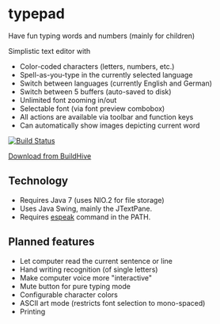 typepad
=======

Have fun typing words and numbers (mainly for children)

Simplistic text editor with
- Color-coded characters (letters, numbers, etc.)
- Spell-as-you-type in the currently selected language
- Switch between languages (currently English and German)
- Switch between 5 buffers (auto-saved to disk)
- Unlimited font zooming in/out
- Selectable font (via font preview combobox)
- All actions are available via toolbar and function keys
- Can automatically show images depicting current word

[![Build Status](https://buildhive.cloudbees.com/job/odoepner/job/typepad/badge/icon)](https://buildhive.cloudbees.com/job/odoepner/job/typepad/)

[Download from BuildHive](https://buildhive.cloudbees.com/job/odoepner/job/typepad/lastStableBuild/net.doepner$typepad-dist/artifact/net.doepner/typepad-dist/0.0.1-SNAPSHOT/typepad-dist-0.0.1-SNAPSHOT-assembly.zip)

Technology
----------

- Requires Java 7 (uses NIO.2 for file storage)
- Uses Java Swing, mainly the JTextPane.
- Requires [espeak](http://sourceforge.net/projects/espeak/) command in the PATH.


Planned features
----------------

- Let computer read the current sentence or line
- Hand writing recognition (of single letters)
- Make computer voice more "interactive"
- Mute button for pure typing mode
- Configurable character colors
- ASCII art mode (restricts font selection to mono-spaced)
- Printing

